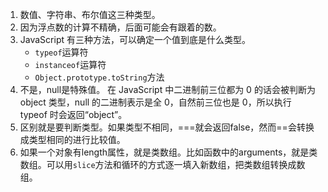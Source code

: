 1. 数值、字符串、布尔值这三种类型。
2. 因为浮点数的计算不精确，后面可能会有跟着的数。
3. JavaScript 有三种方法，可以确定一个值到底是什么类型。
   - `typeof`运算符
   - `instanceof`运算符
   - `Object.prototype.toString`方法
4. 不是，null是特殊值。 在 JavaScript 中二进制前三位都为 0 的话会被判断为 object 类型，null 的二进制表示是全 0，自然前三位也是 0，所以执行 typeof 时会返回“object”。 
5. 区别就是要判断类型。如果类型不相同，===就会返回false，然而==会转换成类型相同的进行比较值。
6. 如果一个对象有length属性，就是类数组。比如函数中的arguments，就是类数组。可以用`slice`方法和循环的方式逐一填入新数组，把类数组转换成数组。